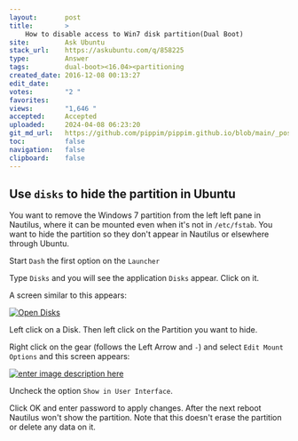 ```yaml
---
layout:       post
title:        >
    How to disable access to Win7 disk partition(Dual Boot)
site:         Ask Ubuntu
stack_url:    https://askubuntu.com/q/858225
type:         Answer
tags:         dual-boot><16.04><partitioning
created_date: 2016-12-08 00:13:27
edit_date:    
votes:        "2 "
favorites:    
views:        "1,646 "
accepted:     Accepted
uploaded:     2024-04-08 06:23:20
git_md_url:   https://github.com/pippim/pippim.github.io/blob/main/_posts/2016/2016-12-08-How-to-disable-access-to-Win7-disk-partition_Dual-Boot_.md
toc:          false
navigation:   false
clipboard:    false
---
```


## Use `disks` to hide the partition in Ubuntu

You want to remove the Windows 7 partition from the left left pane in Nautilus, where it can be mounted even when it's not in `/etc/fstab`. You want to hide the partition so they don't appear in Nautilus or elsewhere through Ubuntu.

Start `Dash` the first option on the `Launcher`

Type `Disks` and you will see the application `Disks` appear. Click on it.

A screen similar to this appears:

[![Open Disks][1]][1]

Left click on a Disk. Then left click on the Partition you want to hide.

Right click on the gear (follows the Left Arrow and `-`) and select `Edit Mount Options` and this screen appears:

[![enter image description here][2]][2]

Uncheck the option `Show in User Interface`.

Click OK and enter password to apply changes. After the next reboot Nautilus won't show the partition. Note that this doesn't erase the partition or delete any data on it.


  [1]: https://i.stack.imgur.com/e5LCU.png
  [2]: https://i.stack.imgur.com/9zU2z.png
